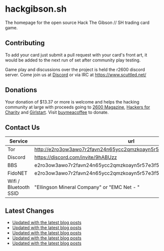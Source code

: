 # hackgibson.sh
The homepage for the open source Hack The Gibson // SH trading card game.


## Contributing

To add your card just submit a pull request with your card's front art, it would be added to the next run of set after community play testing.

Game play and discussions over the project is held the r2600 discord server. Come join us at [Discord](https://discord.com/invite/9hABUzz) or via IRC at https://www.scuttled.net/


## Donations

Your donation of $13.37 or more is welcome and helps the hacking community at large with proceeds going to [2600 Magazine](https://2600.com/), [Hackers for Charity](https://hackersforcharity.org) and [Girlstart](https://girlstart.org).  Visit [buymeacoffee](https://www.buymeacoffee.com/hackgibson.sh) to donate.


## Contact Us

Service | url
-|-
Tor | http://e2ro3ow3awo7r2favn24n65ycc2qmzkoayn5r57e3f56nvjwdcgg32ad.onion
Discord | https://discord.com/invite/9hABUzz
BBS | e2ro3ow3awo7r2favn24n65ycc2qmzkoayn5r57e3f56nvjwdcgg32ad.onion:23
FidoNET | e2ro3ow3awo7r2favn24n65ycc2qmzkoayn5r57e3f56nvjwdcgg32ad.onion:24554
Wifi / Bluetooth SSID | "Ellingson Mineral Company" or "EMC Net - <fidonet address>"

## Latest Changes
<!-- BLOG-POST-LIST:START -->
- [Updated with the latest blog posts](https://github.com/DFW2600/hackgibson.sh/commit/f2b0a63ab333846ca66f0bdd6fee0d79aa1ed3e7)
- [Updated with the latest blog posts](https://github.com/DFW2600/hackgibson.sh/commit/09bcf6ae9ec5978f8a7e595cf339e2468846f84e)
- [Updated with the latest blog posts](https://github.com/DFW2600/hackgibson.sh/commit/e960f07abf534d38cb59846429b61bb168d70845)
- [Updated with the latest blog posts](https://github.com/DFW2600/hackgibson.sh/commit/78e9a44f75eb41a14572b3800bfbb354f4a5af51)
- [Updated with the latest blog posts](https://github.com/DFW2600/hackgibson.sh/commit/18a1c79debdf0e63758aae7d7d04ac5232b77cd3)
<!-- BLOG-POST-LIST:END -->
